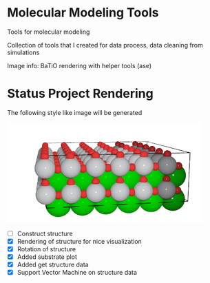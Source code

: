 # Molecular Modeling Tools
Tools for molecular modeling 

Collection of tools that I created for data process, data cleaning from simulations <br /> 


Image info:  BaTiO rendering with helper tools (ase) <br /> 

# Status Project Rendering
The following style like image will be generated  <br /> 


![alt text](https://github.com/PeanutButtermitKase/MolecularModelingTools/blob/main/tmp/nice.png)

- [ ] Construct structure
- [X] Rendering of structure for nice visualization
- [X] Rotation of structure
- [X] Added substrate plot
- [X] Added get structure data 
- [X] Support Vector Machine on structure data 
